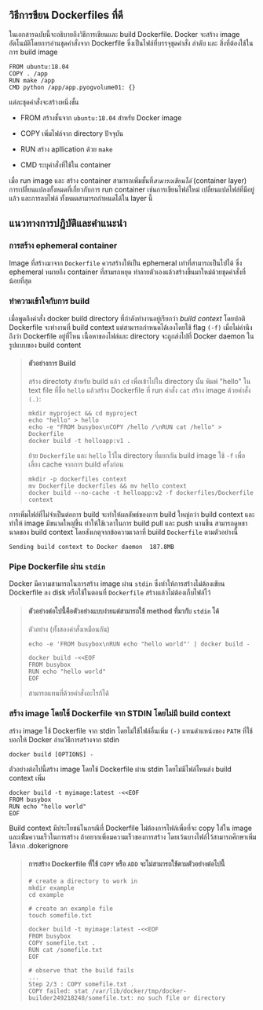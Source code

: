## วิธีการขียน Dockerfiles ที่ดี

ในเอกสารฉบับนี้จะอธิบายถึงวิธีการเขียนและ build Dockerfile. Docker จะสร้าง image อัตโนมัติโดยการอ่านชุดคำสั่งจาก Dockerfile ซึ่งเป็นไฟล์ที่บรรจุชุดคำสั่ง ลำดับ และ สิ่งที่ต้องใช้ในการ build image

```
FROM ubuntu:18.04
COPY . /app
RUN make /app
CMD python /app/app.pyogvolume01: {}
```

แต่ละชุดคำสั่งจะสร้างหนึ่งชั้น

- FROM สร้างชั้นจาก `ubuntu:18.04` สำหรับ Docker image

- COPY เพิ่มไฟล์จาก directory ปัจจุบัน

- RUN สร้าง apllication ด้วย `make`

- CMD ระบุคำสั่งที่ใช้ใน container

เมื่อ run image และ สร้าง container สามารถเพิ่มชั้นที่*สามารถเขียนได้* (container layer) การเปลี่ยนแปลงทั้งหมดที่เกี่ยวกับการ run container เช่นการเขียนไฟล์ใหม่ เปลี่ยนแปลไฟล์ที่มีอยู่แล้ว และการลบไฟล์ ทั้งหมดสามารถกำหนดได้ใน layer นี้

## แนวทางการปฎิบัติและคำแนะนำ

### การสร้าง ephemeral container

Image ที่สร้างมาจาก `Dockerfile` ควรสร้างให้เป็น ephemeral เท่าที่สามารถเป็นไปได้ ซึ่ง ephemeral หมายถึง container ที่สามรถหยุด ทำลายตัวเองแล้วสร้างขึ้นมาใหม่ด้วยชุดคำสั่งที่น้อยที่สุด

### ทำความเข้าใจกับการ build

เมื่อพูดถึงคำสั่ง docker build directory ที่กำลังทำงานอยู่เรียกว่า *build context* โดยปกติ Dockerfile จะทำงานที่ build context แต่สามารถกำหนดได้เองโดยใช้ flag `(-f)` เมื่อไม่คำนึงถึงว่า Dockerfile อยู่ที่ไหน เนื้อหาของไฟล์และ directory จะถูกส่งไปที่ Docker daemon ในรูปแบบของ build content

> #### ตัวอย่างการ Build
> 
> สร้าง directoty สำหรับ build แล้ว `cd` เพื่อเข้าไปใน directory นั้น พิมพ์ "hello" ใน text file ที่ชื่อ `hello` แล้วสร้าง Dockerfile ที่ run คำสั่ง `cat` สร้าง image ด้วยคำสั่ง `(.)`:
> 
> ```
> mkdir myproject && cd myproject
> echo "hello" > hello
> echo -e "FROM busybox\nCOPY /hello /\nRUN cat /hello" > Dockerfile
> docker build -t helloapp:v1 .
> ```
> 
> ย้าย `Dockerfile` และ `hello` ไว้ใน directory ที่แยกกัน build image ใช้ `-f` เพื่อเลี่ยง cache จากการ build ครั้งก่อน
> 
> ```
> mkdir -p dockerfiles context
> mv Dockerfile dockerfiles && mv hello context
> docker build --no-cache -t helloapp:v2 -f dockerfiles/Dockerfile context
> ```

การเพิ่มไฟล์ที่ไม่จำเป็นต่อการ build จะทำให้ผลลัพธ์ของการ build ใหญ่กว่า build context และทำให้ image มีขนาดใหญ่ขึ้น ทำให้ใช้เวลาในการ build pull และ push นานขึ้น สามารถดูหขานาดของ build context โดยสังเกตุจากข้อความเวลาที่ buiild `Dockerfile` ตามตัวอย่างนี้

```
Sending build context to Docker daemon  187.8MB
```

### Pipe Dockerfile ผ่าน `stdin`

Docker มีความสามารถในการสร้าง image ผ่าน `stdin` ซึ่งทำให้การสร้างไม่ต้องเขัยน Dockerfile ลง disk หรือใช้ในตอนที่ `Dockerfile` สร้างแล้วไม่ต้องเก็บไฟล์ไว้

> #### ตัวอย่างต่อไปนี้คือตัวอย่างแบบง่ายแต่สามารถใช้ method ที่มากับ `stdin` ได้
> 
> ตัวอย่าง (ทั้งสองคำสั่งเหมือนกัน)
> 
> ```
> echo -e 'FROM busybox\nRUN echo "hello world"' | docker build -
> ```
> 
> ```
> docker build -<<EOF
> FROM busybox
> RUN echo "hello world"
> EOF
> ```
> 
> สามารถแทนที่ด้วยคำสั่งอะไรก้ได้

### สร้าง image โดยใช้ Dockerfile จาก STDIN โดยไม่มี build context

สร้าง image ใช้ Dockerfile จาก stdin โดยไม่ใช้ไฟล์อื่นเพิ่ม `(-)` แทนตำแหน่งของ `PATH` ที่ใช้บอกให้ Docker อ่านวิธีการสร้างจาก stdin

```
docker build [OPTIONS] -
```

ตัวอย่างต่อไปนี้สร้าง image โดยใช้ Dockerfile ผ่าน stdin โดยไม่มีไฟล์ไหนส่ง build context เพิ่ม

```
docker build -t myimage:latest -<<EOF
FROM busybox
RUN echo "hello world"
EOF
```

Build context มีประโยชน์ในกรณีที่ Dockerfile ไม่ต้องการไฟล์เพื่อที่จะ copy ใส่ใน image และเพืิ่มความเร็วในการสร้าง ถ้าอยากเพิ่อมความเร็วของการสร้าง โดยเว้นบางไฟล์ไว้สามารถศึกษาเพิ่มได้จาก .dokerignore

> #### การสร้าง Dockerfile ที่ใช้ `COPY` หรือ `ADD` จะไม่สามารถใช้ตามตัวอย่างต่อไปนี้
> 
> ```
> # create a directory to work in
> mkdir example
> cd example
> 
> # create an example file
> touch somefile.txt
> 
> docker build -t myimage:latest -<<EOF
> FROM busybox
> COPY somefile.txt .
> RUN cat /somefile.txt
> EOF
> 
> # observe that the build fails
> ...
> Step 2/3 : COPY somefile.txt .
> COPY failed: stat /var/lib/docker/tmp/docker-builder249218248/somefile.txt: no such file or directory
> ```
